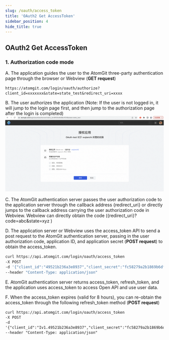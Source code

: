 ```yaml
---
slug: /oauth/access_token
title: 'OAuth2 Get AccessToken'
sidebar_position: 4
hide_title: true
---
```

## OAuth2 Get AccessToken

### 1. Authorization code mode

A. The application guides the user to the AtomGit three-party authentication page through the browser or Webview (**GET request**)

```hash
https://atomgit.com/login/oauth/authorize?client_id=xxxxxxx&state=state_test&redirect_uri=xxxx
```

B. The user authorizes the application (Note: If the user is not logged in, it will jump to the login page first, and then jump to the authorization page after the login is completed)
![use auth middle page](./img/new_auth_app.png)

C. The AtomGit authentication server passes the user authorization code to the application server through the callback address {redirect_uri} or directly jumps to the callback address carrying the user authorization code in Webview. Webview can directly obtain the code ({redirect_uri}?code=abc&state=xyz )

D. The application server or Webview uses the access_token API to send a post request to the AtomGit authentication server, passing in the user authorization code, application ID, and application secret (**POST request**) to obtain the access_token.

```bash
curl https://api.atomgit.com/login/oauth/access_token 
-X POST 
-d '{"client_id":"49521b236a3e8937","client_secret":"fc58279a2b1869b6df00cc9342af147792e4dd9a","code":"acdc24186bc7a8485544"}' 
--header "Content-Type: application/json"
```

E. AtomGit authentication server returns access_token, refresh_token, and the application uses access_token to access Open API and use user data.

F. When the access_token expires (valid for 8 hours), you can re-obtain the access_token through the following refresh_token method (**POST request**)

```
curl https://api.atomgit.com/login/oauth/access_token 
-X POST 
-d '{"client_id":"Iv1.49521b236a3e8937","client_secret":"fc58279a2b1869b6df00cc9342af147792e4dd9a","grant_type":"refresh_token","refresh_token":"refresh_2ff47923f2f454fd9b104729ec807d6e"}' 
--header "Content-Type: application/json"
```
